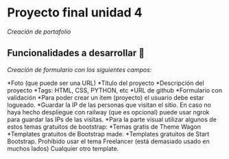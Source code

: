 # Proyecto final unidad 4

_Creación de portafolio_

## Funcionalidades a desarrollar 🚀

_Creación de formulario con los siguientes campos:_

*Foto (que puede ser una URL)
*Título del proyecto
*Descripción del proyecto
*Tags: HTML, CSS, PYTHON, etc
*URL de github
*Formulario con validación
*Para poder crear un ítem (proyecto) el usuario debe estar logueado.
*Guardar la IP de las personas que visitan el sitio. En caso no haya hecho despliegue con railway (que es opcional) puede usar ngrok para guardar las IPs de las visitas.
*Para la parte visual utilizar algunos de estos temas gratuitos de bootstrap:
    *Temas gratis de Theme Wagon
    *Templates gratuitos de Bootstrap made.
*Templates gratuitos de Start Bootstrap. Prohibido usar el tema Freelancer (está demasiado usado en muchos lados)
Cualquier otro template.


